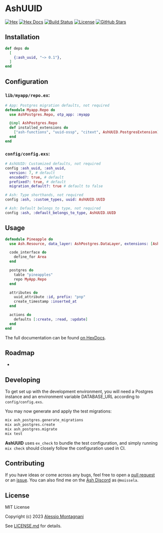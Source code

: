 # AshUUID

[![Hex](http://img.shields.io/hexpm/v/ash_uuid.svg?style=flat)](https://hex.pm/packages/ash_uuid)
[![Hex Docs](https://img.shields.io/badge/hex-docs-purple.svg)](https://hexdocs.pm/ash_uuid/)
[![Build Status](https://img.shields.io/github/actions/workflow/status/zoonect-oss/ash_uuid/ci.yml)](https://github.com/zoonect-oss/ash_uuid)
[![License](https://img.shields.io/github/license/zoonect-oss/ash_uuid?color=blue)](https://github.com/zoonect-oss/ash_uuid/blob/main/LICENSE.md)
[![GitHub Stars](https://img.shields.io/github/stars/zoonect-oss/ash_uuid?color=ffd700&label=github&logo=github)](https://github.com/zoonect-oss/ash_uuid)

## Installation

```elixir
def deps do
  [
    {:ash_uuid, "~> 0.1"},
  ]
end
```

## Configuration

### `lib/myapp/repo.ex`:

```elixir
# App: Postgres migration defaults, not required
defmodule Myapp.Repo do
  use AshPostgres.Repo, otp_app: :myapp

  @impl AshPostgres.Repo
  def installed_extensions do
    ["ash-functions", "uuid-ossp", "citext", AshUUID.PostgresExtension]
  end
end
```

### `config/config.exs`:

```elixir
# AshUUID: Customized defaults, not required
config :ash_uuid, :ash_uuid,
  version: 7, # default
  encoded?: true, # default
  prefixed?: true, # default
  migration_default?: true # default to false

# Ash: Type shorthands, not required
config :ash, :custom_types, uuid: AshUUID.UUID

# Ash: Default belongs_to type, not required
config :ash, :default_belongs_to_type, AshUUID.UUID
```

## Usage

```elixir
defmodule Pineapple do
  use Ash.Resource, data_layer: AshPostgres.DataLayer, extensions: [AshUUID]

  code_interface do
    define_for Area
  end

  postgres do
    table "pineapples"
    repo MyApp.Repo
  end

  attributes do
    uuid_attribute :id, prefix: "pnp"
    create_timestamp :inserted_at
  end

  actions do
    defaults [:create, :read, :update]
  end
end
```

The full documentation can be found [on HexDocs].

## Roadmap

-

## Developing

To get set up with the development environment, you will need a Postgres
instance and an environment variable DATABASE_URL according to `config/config.exs`.

You may now generate and apply the test migrations:

```sh
mix ash_postgres.generate_migrations
mix ash_postgres.create
mix ash_postgres.migrate
mix test
```

**AshUUID** uses `ex_check` to bundle the test configuration, and simply running
`mix check` should closely follow the configuration used in CI.

## Contributing

If you have ideas or come across any bugs, feel free to open a [pull request] or
an [issue]. You can also find me on the [Ash Discord](https://discord.gg/D7FNG2q) as `@moissela`.

## License

MIT License

Copyright (c) 2023 [Alessio Montagnani]

See [LICENSE.md] for details.

[Alessio Montagnani]: https://github.com/moissela
[LICENSE.md]: https://github.com/zoonect-oss/ash_uuid/blob/main/LICENSE.md
[pull request]: https://github.com/zoonect-oss/ash_uuid/pulls
[issue]: https://github.com/zoonect-oss/ash_uuid/issues
[on HexDocs]: https://hexdocs.pm/ash_uuid
